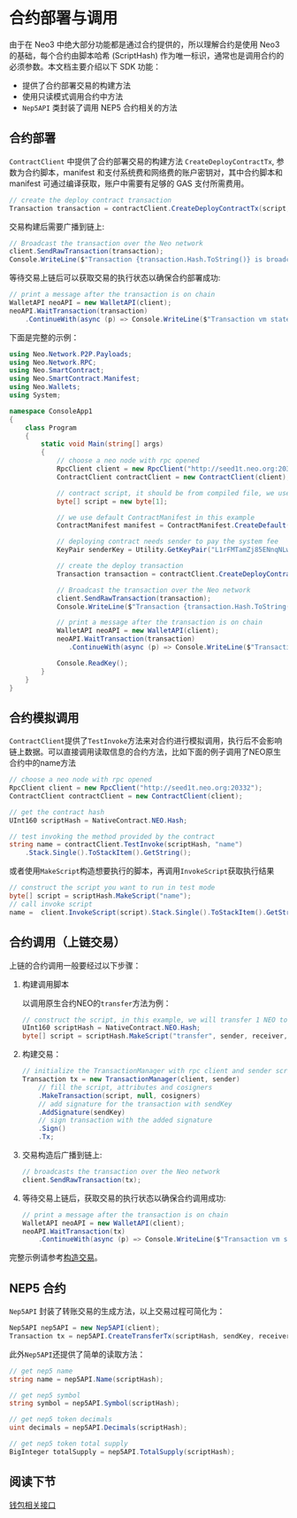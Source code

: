 # 合约部署与调用

由于在 Neo3 中绝大部分功能都是通过合约提供的，所以理解合约是使用 Neo3 的基础，每个合约由脚本哈希 (ScriptHash) 作为唯一标识，通常也是调用合约的必须参数。本文档主要介绍以下 SDK 功能：

- 提供了合约部署交易的构建方法
- 使用只读模式调用合约中方法
- `Nep5API` 类封装了调用 NEP5 合约相关的方法

## 合约部署

`ContractClient` 中提供了合约部署交易的构建方法 `CreateDeployContractTx`, 参数为合约脚本，manifest 和支付系统费和网络费的账户密钥对，其中合约脚本和 manifest 可通过编译获取，账户中需要有足够的 GAS 支付所需费用。

```c#
// create the deploy contract transaction
Transaction transaction = contractClient.CreateDeployContractTx(script, manifest, senderKey);
```

交易构建后需要广播到链上:

```c#
// Broadcast the transaction over the Neo network
client.SendRawTransaction(transaction);
Console.WriteLine($"Transaction {transaction.Hash.ToString()} is broadcasted!");
```

等待交易上链后可以获取交易的执行状态以确保合约部署成功:

```c#
// print a message after the transaction is on chain
WalletAPI neoAPI = new WalletAPI(client);
neoAPI.WaitTransaction(transaction)
    .ContinueWith(async (p) => Console.WriteLine($"Transaction vm state is  {(await p).VMState}"));

```

下面是完整的示例：

```c#
using Neo.Network.P2P.Payloads;
using Neo.Network.RPC;
using Neo.SmartContract;
using Neo.SmartContract.Manifest;
using Neo.Wallets;
using System;

namespace ConsoleApp1
{
    class Program
    {
        static void Main(string[] args)
        {
            // choose a neo node with rpc opened
            RpcClient client = new RpcClient("http://seed1t.neo.org:20332");
            ContractClient contractClient = new ContractClient(client);

            // contract script, it should be from compiled file, we use empty byte[] in this example
            byte[] script = new byte[1];

            // we use default ContractManifest in this example
            ContractManifest manifest = ContractManifest.CreateDefault(script.ToScriptHash());

            // deploying contract needs sender to pay the system fee
            KeyPair senderKey = Utility.GetKeyPair("L1rFMTamZj85ENnqNLwmhXKAprHuqr1MxMHmCWCGiXGsAdQ2dnhb");

            // create the deploy transaction
            Transaction transaction = contractClient.CreateDeployContractTx(script, manifest, senderKey);

            // Broadcast the transaction over the Neo network
            client.SendRawTransaction(transaction);
            Console.WriteLine($"Transaction {transaction.Hash.ToString()} is broadcasted!");

            // print a message after the transaction is on chain
            WalletAPI neoAPI = new WalletAPI(client);
            neoAPI.WaitTransaction(transaction)
               .ContinueWith(async (p) => Console.WriteLine($"Transaction vm state is  {(await p).VMState}"));

            Console.ReadKey();
        }
    }
}
```

## 合约模拟调用

`ContractClient`提供了`TestInvoke`方法来对合约进行模拟调用，执行后不会影响链上数据。可以直接调用读取信息的合约方法，比如下面的例子调用了NEO原生合约中的name方法

```c#
// choose a neo node with rpc opened
RpcClient client = new RpcClient("http://seed1t.neo.org:20332");
ContractClient contractClient = new ContractClient(client);

// get the contract hash
UInt160 scriptHash = NativeContract.NEO.Hash;

// test invoking the method provided by the contract 
string name = contractClient.TestInvoke(scriptHash, "name")
    .Stack.Single().ToStackItem().GetString();
```

或者使用`MakeScript`构造想要执行的脚本，再调用`InvokeScript`获取执行结果

```c#
// construct the script you want to run in test mode
byte[] script = scriptHash.MakeScript("name");
// call invoke script
name =  client.InvokeScript(script).Stack.Single().ToStackItem().GetString();
```

## 合约调用（上链交易）

上链的合约调用一般要经过以下步骤：

1. 构建调用脚本

    以调用原生合约NEO的`transfer`方法为例：

    ```c#
    // construct the script, in this example, we will transfer 1 NEO to receiver
    UInt160 scriptHash = NativeContract.NEO.Hash;
    byte[] script = scriptHash.MakeScript("transfer", sender, receiver, 1);
    ```

2. 构建交易：

    ```c#
    // initialize the TransactionManager with rpc client and sender scripthash
    Transaction tx = new TransactionManager(client, sender)
        // fill the script, attributes and cosigners
        .MakeTransaction(script, null, cosigners)
        // add signature for the transaction with sendKey
        .AddSignature(sendKey)
        // sign transaction with the added signature
        .Sign()
        .Tx;
    ```

3. 交易构造后广播到链上:

    ```c#
    // broadcasts the transaction over the Neo network
    client.SendRawTransaction(tx);
    ```

4. 等待交易上链后，获取交易的执行状态以确保合约调用成功:

    ```c#
    // print a message after the transaction is on chain
    WalletAPI neoAPI = new WalletAPI(client);
    neoAPI.WaitTransaction(tx)
        .ContinueWith(async (p) => Console.WriteLine($"Transaction vm state is  {(await p).VMState}"));
    ```

完整示例请参考[构造交易](transaction.md)。

## NEP5 合约

`Nep5API` 封装了转账交易的生成方法，以上交易过程可简化为：

```c#
Nep5API nep5API = new Nep5API(client);
Transaction tx = nep5API.CreateTransferTx(scriptHash, sendKey, receiver, 1);
```

此外`Nep5API`还提供了简单的读取方法：

```c#
// get nep5 name
string name = nep5API.Name(scriptHash);

// get nep5 symbol
string symbol = nep5API.Symbol(scriptHash);

// get nep5 token decimals
uint decimals = nep5API.Decimals(scriptHash);

// get nep5 token total supply
BigInteger totalSupply = nep5API.TotalSupply(scriptHash);
```

## 阅读下节

[钱包相关接口](wallet.md)
